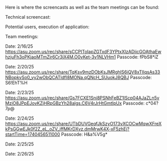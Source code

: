 Here is where the screencasts as well as the team meetings can be found:

Technical screencast:

Potential users, execution of application: 

Team meetings:

Date: 2/16/25
https://asu.zoom.us/rec/share/sCCPIToIapZGTxdF3YPtxXIzADiicGOAthaEwhzjuFh3oPKjaoMTmZir6Cr3jX4M.O0vKet-3v1NLVHm1
Passcode: fPbS8*iZ

Date: 2/20/25
https://asu.zoom.us/rec/share/TqKsv9mzDObKsJMRghIS6iQV8xTIIqsAs33NBopkvSo0_vy2wObQCATldfI8MONa.qQNcH_SUuokJ8QBJ
Passcode: S6!EhT%H

Date: 2/23/25
https://asu.zoom.us/rec/share/Gs7FCXE1Sni8PSNhFeBZ1lScp04AJaZLn5vMziO8JPpEJovKZjHRpGBzYh28algs.C6V4rJrHtGmtIpUx
Passcode: c*04?7p@

Date: 2/24/25
https://asu.zoom.us/rec/share/UTbDUVGeqfJkSzyO173vXCOCwMqwXFreXkPsGGwEJk0f2Z_eL_oZV_iffMKrDXvz.dmMrwK4X-xF5zhEj?startTime=1740456511000 
Passcode: H&a%V5g* 

Date: 2/25/25

Date: 2/26/25
